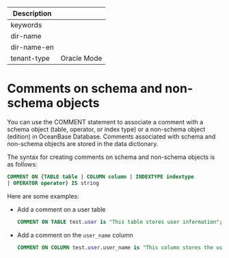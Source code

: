 | Description   |                 |
|---------------|-----------------|
| keywords      |                 |
| dir-name      |                 |
| dir-name-en   |                 |
| tenant-type   | Oracle Mode     |

# Comments on schema and non-schema objects

You can use the COMMENT statement to associate a comment with a schema object (table, operator, or index type) or a non-schema object (edition) in OceanBase Database. Comments associated with schema and non-schema objects are stored in the data dictionary.

The syntax for creating comments on schema and non-schema objects is as follows:

```sql
COMMENT ON {TABLE table | COLUMN column | INDEXTYPE indextype
| OPERATOR operator} IS string
```

Here are some examples:

* Add a comment on a user table

   ```sql
   COMMENT ON TABLE test.user is "This table stores user information";
   ```

* Add a comment on the `user_name` column

   ```sql
   COMMENT ON COLUMN test.user.user_name is "This column stores the username";
   ```
